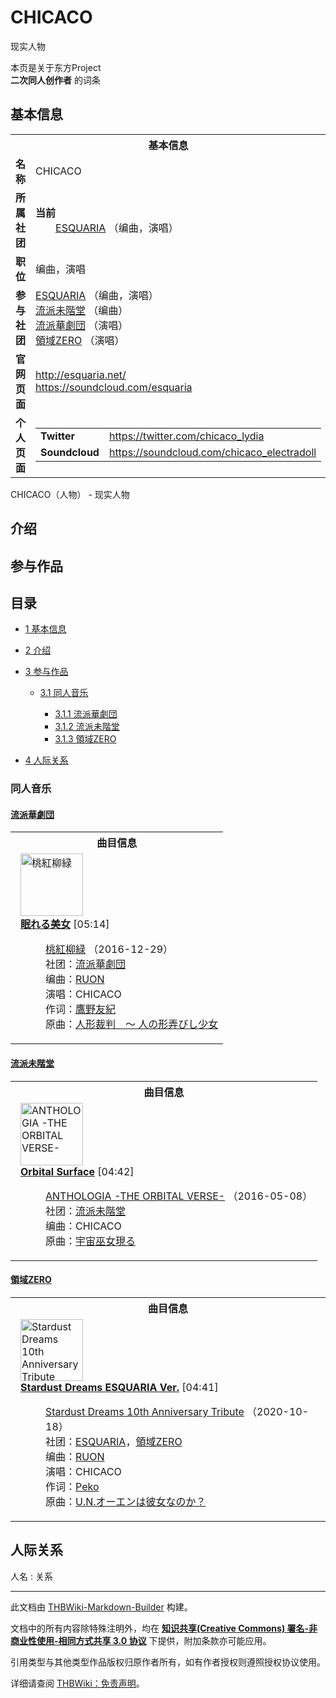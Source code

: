 # CHICACO

<!-- source html: G:\repos\THBWiki-Markdown-Builder\THBWikiMarkdown\Temp\main\2\2e\ns0%3ACHICACO.html -->

现实人物

本页是关于东方Project  
 **二次同人创作者** 的词条
## 基本信息

<table><tbody><tr><th colspan="3">基本信息</th></tr><tr><td class="label"><b>名称</b></td><td> CHICACO </td></tr><tr><td class="label"><b>所属社团</b></td><td><b>当前</b><div style="margin-left:2em;"><a href="./ESQUARIA.md" title="ESQUARIA">ESQUARIA</a> （编曲，演唱）</div></td></tr><tr><td class="label"><b>职位</b></td><td>编曲，演唱</td></tr><tr><td class="label"><b>参与社团</b></td><td><a href="./ESQUARIA.md" title="ESQUARIA">ESQUARIA</a> （编曲，演唱）<br><a href="./流派未階堂.md" title="流派未階堂">流派未階堂</a> （编曲）<br><a href="./流派華劇団.md" title="流派華劇団">流派華劇団</a> （演唱）<br><a href="./領域ZERO.md" title="領域ZERO">領域ZERO</a> （演唱）</td></tr><tr><td class="label"><b>官网页面</b></td><td><a rel="nofollow" class="external free" href="http://esquaria.net/">http://esquaria.net/</a><br><a rel="nofollow" class="external free" href="https://soundcloud.com/esquaria">https://soundcloud.com/esquaria</a></td></tr><tr><td class="label"><b>个人页面</b></td><td><table border="0" cellspacing="0" cellpadding="0"><tbody><tr><td><b>Twitter</b></td><td><a rel="nofollow" class="external free" href="https://twitter.com/chicaco_lydia">https://twitter.com/chicaco_lydia</a></td></tr><tr><td><b>Soundcloud</b></td><td><a rel="nofollow" class="external free" href="https://soundcloud.com/chicaco_electradoll">https://soundcloud.com/chicaco_electradoll</a></td></tr></tbody></table></td></tr></tbody></table>

CHICACO（人物） - 现实人物
## 介绍
## 参与作品
## 目录

- [1 基本信息](#基本信息)
- [2 介绍](#介绍)
- [3 参与作品](#参与作品)

  - [3.1 同人音乐](#同人音乐)

    - [3.1.1 流派華劇団](#流派華劇団)
    - [3.1.2 流派未階堂](#流派未階堂)
    - [3.1.3 領域ZERO](#領域ZERO)






- [4 人际关系](#人际关系)




### 同人音乐
#### [流派華劇団](./流派華劇団.md)

<table><tbody><tr><th colspan="2">曲目信息</th></tr><tr><td colspan="2" style="padding-left: 1em;"><div class="floatright"><a href="./文件-桃紅柳緑封面.jpg.md" class="image" title="桃紅柳緑"><img alt="桃紅柳緑" src="https://upload.thwiki.cc/thumb/6/6e/%E6%A1%83%E7%B4%85%E6%9F%B3%E7%B7%91%E5%B0%81%E9%9D%A2.jpg/100px-%E6%A1%83%E7%B4%85%E6%9F%B3%E7%B7%91%E5%B0%81%E9%9D%A2.jpg" decoding="async" loading="lazy" width="100" height="100" srcset="https://upload.thwiki.cc/thumb/6/6e/%E6%A1%83%E7%B4%85%E6%9F%B3%E7%B7%91%E5%B0%81%E9%9D%A2.jpg/150px-%E6%A1%83%E7%B4%85%E6%9F%B3%E7%B7%91%E5%B0%81%E9%9D%A2.jpg 1.5x, https://upload.thwiki.cc/thumb/6/6e/%E6%A1%83%E7%B4%85%E6%9F%B3%E7%B7%91%E5%B0%81%E9%9D%A2.jpg/200px-%E6%A1%83%E7%B4%85%E6%9F%B3%E7%B7%91%E5%B0%81%E9%9D%A2.jpg 2x" data-file-width="600" data-file-height="600"></a></div><b><a href="/%E6%A1%83%E7%B4%85%E6%9F%B3%E7%B7%91#3" title="桃紅柳緑">眠れる美女</a></b> &#91;05:14&#93;<dl><dd><a href="./桃紅柳緑.md" title="桃紅柳緑">桃紅柳緑</a> （2016-12-29）<br>社团：<a href="./流派華劇団.md" title="流派華劇団">流派華劇団</a><br>编曲：<a href="./RUON.md" title="RUON">RUON</a><br>演唱：<a class="mw-selflink selflink">CHICACO</a><br>作词：<a href="/index.php?title=%E9%B7%B9%E9%87%8E%E5%8F%8B%E7%B4%80&amp;action=edit&amp;redlink=1" class="new" title="鷹野友紀（页面不存在）">鷹野友紀</a><br>原曲：<a href="./人偶裁判_～_玩弄人形的少女.md" title="人偶裁判 ～ 玩弄人形的少女" unred="">人形裁判　～ 人の形弄びし少女</a><br></dd></dl></td></tr></tbody></table>


#### [流派未階堂](./流派未階堂.md)

<table><tbody><tr><th colspan="2">曲目信息</th></tr><tr><td colspan="2" style="padding-left: 1em;"><div class="floatright"><a href="./文件-ANTHOLOGIA_-THE_ORBITAL_VERSE-封面.jpg.md" class="image" title="ANTHOLOGIA -THE ORBITAL VERSE-"><img alt="ANTHOLOGIA -THE ORBITAL VERSE-" src="https://upload.thwiki.cc/thumb/2/27/ANTHOLOGIA_-THE_ORBITAL_VERSE-%E5%B0%81%E9%9D%A2.jpg/100px-ANTHOLOGIA_-THE_ORBITAL_VERSE-%E5%B0%81%E9%9D%A2.jpg" decoding="async" loading="lazy" width="100" height="100" srcset="https://upload.thwiki.cc/thumb/2/27/ANTHOLOGIA_-THE_ORBITAL_VERSE-%E5%B0%81%E9%9D%A2.jpg/150px-ANTHOLOGIA_-THE_ORBITAL_VERSE-%E5%B0%81%E9%9D%A2.jpg 1.5x, https://upload.thwiki.cc/thumb/2/27/ANTHOLOGIA_-THE_ORBITAL_VERSE-%E5%B0%81%E9%9D%A2.jpg/200px-ANTHOLOGIA_-THE_ORBITAL_VERSE-%E5%B0%81%E9%9D%A2.jpg 2x" data-file-width="500" data-file-height="500"></a></div><b><a href="/ANTHOLOGIA_-THE_ORBITAL_VERSE-#1" title="ANTHOLOGIA -THE ORBITAL VERSE-">Orbital Surface</a></b> &#91;04:42&#93;<dl><dd><a href="./ANTHOLOGIA_-THE_ORBITAL_VERSE-.md" title="ANTHOLOGIA -THE ORBITAL VERSE-">ANTHOLOGIA -THE ORBITAL VERSE-</a> （2016-05-08）<br>社团：<a href="./流派未階堂.md" title="流派未階堂">流派未階堂</a><br>编曲：<a class="mw-selflink selflink">CHICACO</a><br>原曲：<a href="./宇宙巫女现身.md" title="宇宙巫女现身" unred="">宇宙巫女現る</a><br></dd></dl></td></tr></tbody></table>


#### [領域ZERO](./領域ZERO.md)

<table><tbody><tr><th colspan="2">曲目信息</th></tr><tr><td colspan="2" style="padding-left: 1em;"><div class="floatright"><a href="./文件-Stardust_Dreams_10th_Anniversary_Tribute封面.jpg.md" class="image" title="Stardust Dreams 10th Anniversary Tribute"><img alt="Stardust Dreams 10th Anniversary Tribute" src="https://upload.thwiki.cc/thumb/a/a6/Stardust_Dreams_10th_Anniversary_Tribute%E5%B0%81%E9%9D%A2.jpg/100px-Stardust_Dreams_10th_Anniversary_Tribute%E5%B0%81%E9%9D%A2.jpg" decoding="async" loading="lazy" width="100" height="99" srcset="https://upload.thwiki.cc/thumb/a/a6/Stardust_Dreams_10th_Anniversary_Tribute%E5%B0%81%E9%9D%A2.jpg/150px-Stardust_Dreams_10th_Anniversary_Tribute%E5%B0%81%E9%9D%A2.jpg 1.5x, https://upload.thwiki.cc/thumb/a/a6/Stardust_Dreams_10th_Anniversary_Tribute%E5%B0%81%E9%9D%A2.jpg/200px-Stardust_Dreams_10th_Anniversary_Tribute%E5%B0%81%E9%9D%A2.jpg 2x" data-file-width="900" data-file-height="894"></a></div><b><a href="/Stardust_Dreams_10th_Anniversary_Tribute#5" title="Stardust Dreams 10th Anniversary Tribute">Stardust Dreams ESQUARIA Ver.</a></b> &#91;04:41&#93;<dl><dd><a href="./Stardust_Dreams_10th_Anniversary_Tribute.md" title="Stardust Dreams 10th Anniversary Tribute">Stardust Dreams 10th Anniversary Tribute</a> （2020-10-18）<br>社团：<a href="./ESQUARIA.md" title="ESQUARIA">ESQUARIA</a>，<a href="./領域ZERO.md" title="領域ZERO">領域ZERO</a><br>编曲：<a href="./RUON.md" title="RUON">RUON</a><br>演唱：<a class="mw-selflink selflink">CHICACO</a><br>作词：<a href="/index.php?title=Peko&amp;action=edit&amp;redlink=1" class="new" title="Peko（页面不存在）">Peko</a><br>原曲：<a href="./U.N.OWEN就是她吗？.md" title="U.N.OWEN就是她吗？" unred="">U.N.オーエンは彼女なのか？</a><br></dd></dl></td></tr></tbody></table>


## 人际关系
人名
: 关系





---

此文档由 [THBWiki-Markdown-Builder](https://github.com/Delsin-Yu/THBWiki-Markdown-Builder) 构建。

文档中的所有内容除特殊注明外，均在 [**知识共享(Creative Commons) 署名-非商业性使用-相同方式共享 3.0 协议**](https://creativecommons.org/licenses/by-sa/3.0/deed.zh-hans) 下提供，附加条款亦可能应用。

引用类型与其他类型作品版权归原作者所有，如有作者授权则遵照授权协议使用。

详细请查阅 [THBWiki：免责声明](https://thbwiki.cc/THBWiki:%E5%85%8D%E8%B4%A3%E5%A3%B0%E6%98%8E)。

